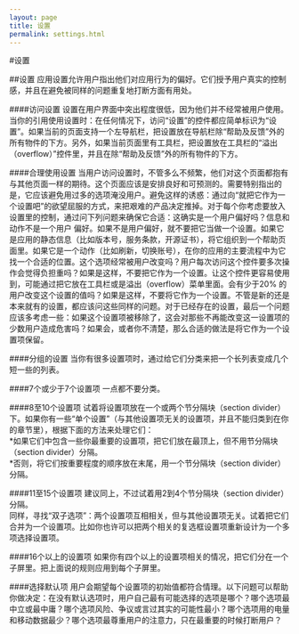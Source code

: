 ```yaml
---
layout: page
title: 设置
permalink: settings.html
---
```


#设置

##设置
应用设置允许用户指出他们对应用行为的偏好。它们授予用户真实的控制感，并且在避免被同样的问题重复地打断方面有用处。  

####访问设置
设置在用户界面中突出程度很低，因为他们并不经常被用户使用。当你的引用使用设置时：在任何情况下，访问“设置”的控件都应简单标识为“设置”。如果当前的页面支持一个左导航栏，把设置放在导航栏除“帮助及反馈”外的所有物件的下方。另外，如果当前页面里有工具栏，把设置放在工具栏的“溢出（overflow）”控件里，并且在除“帮助及反馈”外的所有物件的下方。  

####合理使用设置
当用户访问设置时，不管多么不频繁，他们对这个页面都抱有与其他页面一样的期待。这个页面应该是安排良好和可预测的。需要特别指出的是，它应该避免用过多的选项淹没用户。避免这样的诱惑：通过向“就把它作为一个设置吧”的欲望屈服的方式，来把艰难的产品决定推掉。对于每个你考虑要放入设置里的控制，通过问下列问题来确保它合适：这确实是一个用户偏好吗？信息和动作不是一个用户 偏好。如果不是用户偏好，就不要把它当做一个设置。如果它是应用的静态信息（比如版本号，服务条款，开源证书），将它组织到一个帮助页面里。如果它是一个动作（比如刷新，切换账号），在你的应用的主要流程中为它找一个合适的位置。这个选项经常被用户改变吗？用户每次访问这个控件要多次操作会觉得负担重吗？如果是这样，不要把它作为一个设置。让这个控件更容易使用到，可能通过把它放在工具栏或是溢出（overflow）菜单里面。会有少于20% 的用户改变这个设置的值吗？如果是这样，不要将它作为一个设置。不管是新的还是本来就有的设置，都应该问这些同样的问题。对于已经存在的设置，最后一个问题应该多考虑一些：如果这个设置项被移除了，这会对那些不再能改变这一设置项的少数用户造成危害吗？如果会，或者你不清楚，那么合适的做法是将它作为一个设置项保留。  

####分组的设置
当你有很多设置项时，通过给它们分类来把一个长列表变成几个短一些的列表。  

####7个或少于7个设置项
一点都不要分类。

####8至10个设置项
试着将设置项放在一个或两个节分隔块（section divider）下。如果你有一些“单个设置”（与其他设置项无关的设置项，并且不能归类到在你的章节里），根据下面的方法来处理它们：   
*如果它们中包含一些你最重要的设置项，把它们放在最顶上，但不用节分隔块（section divider）分隔。   
*否则，将它们按重要程度的顺序放在末尾，用一个节分隔块（section divider）分隔。    

####11至15个设置项
建议同上，不过试着用2到4个节分隔块（section divider）分隔。   
同样，寻找“双子选项”：两个设置项互相相关，但与其他设置项无关。试着把它们合并为一个设置项。比如你也许可以把两个相关的复选框设置项重新设计为一个多项选择设置项。  

####16个以上的设置项
如果你有四个以上的设置项相关的情况，把它们分在一个子屏里。把上面说的规则应用到每个子屏里。  

####选择默认项 
用户会期望每个设置项的初始值都符合情理。以下问题可以帮助你做决定：在没有默认选项时，用户自己最有可能选择的选项是哪个？哪个选项最中立或最中庸？哪个选项风险、争议或言过其实的可能性最小？哪个选项用的电量和移动数据最少？哪个选项最尊重用户的注意力，只在最重要的时候打断用户？